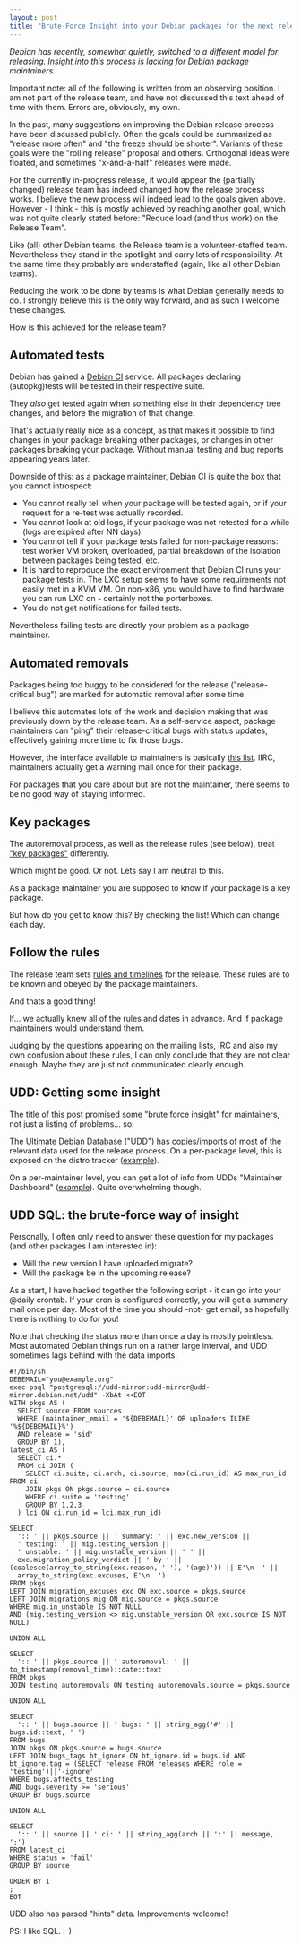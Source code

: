```yaml
---
layout: post
title: "Brute-Force Insight into your Debian packages for the next release"
---
```


*Debian has recently, somewhat quietly, switched to a different model for releasing.*
*Insight into this process is lacking for Debian package maintainers.*

Important note: all of the following is written from an observing position. I am not part of the release team, and have not discussed this text ahead of time with them. Errors are, obviously, my own. 

In the past, many suggestions on improving the Debian release process have been discussed publicly.
Often the goals could be summarized as "release more often" and "the freeze should be shorter".
Variants of these goals were the "rolling release" proposal and others.
Orthogonal ideas were floated, and sometimes "x-and-a-half" releases were made.

For the currently in-progress release, it would appear the (partially changed) release team has indeed changed how the release process works.
I believe the new process will indeed lead to the goals given above.
However - I think - this is mostly achieved by reaching another goal, which was not quite clearly stated before:
"Reduce load (and thus work) on the Release Team".

Like (all) other Debian teams, the Release team is a volunteer-staffed team.
Nevertheless they stand in the spotlight and carry lots of responsibility.
At the same time they probably are understaffed (again, like all other Debian teams).

Reducing the work to be done by teams is what Debian generally needs to do.
I strongly believe this is the only way forward, and as such I welcome these changes.

How is this achieved for the release team?

## Automated tests

Debian has gained a [Debian CI](https://ci.debian.net/) service.
All packages declaring (autopkg)tests will be tested in their respective suite.

They *also* get tested again when something else in their dependency tree changes, and before the migration of that change.

That's actually really nice as a concept, as that makes it possible to find changes in your package breaking other packages, or changes in other packages breaking your package.
Without manual testing and bug reports appearing years later.

Downside of this: as a package maintainer, Debian CI is quite the box that you cannot introspect:

* You cannot really tell when your package will be tested again, or if your request for a re-test was actually recorded.
* You cannot look at old logs, if your package was not retested for a while (logs are expired after NN days).
* You cannot tell if your package tests failed for non-package reasons: test worker VM broken, overloaded, partial breakdown of the isolation between packages being tested, etc.
* It is hard to reproduce the exact environment that Debian CI runs your package tests in. The LXC setup seems to have some requirements not easily met in a KVM VM. On non-x86, you would have to find hardware you can run LXC on - certainly not the porterboxes.
* You do not get notifications for failed tests.

Nevertheless failing tests are directly your problem as a package maintainer.

## Automated removals

Packages being too buggy to be considered for the release ("release-critical bug") are marked for automatic removal after some time.

I believe this automates lots of the work and decision making that was previously down by the release team.
As a self-service aspect, package maintainers can "ping" their release-critical bugs with status updates, effectively gaining more time to fix those bugs.

However, the interface available to maintainers is basically [this list](https://udd.debian.org/cgi-bin/autoremovals.cgi).
IIRC, maintainers actually get a warning mail once for their package.

For packages that you care about but are not the maintainer, there seems to be no good way of staying informed.

## Key packages

The autoremoval process, as well as the release rules (see below), treat ["key packages"](https://udd.debian.org/cgi-bin/key_packages.yaml.cgi) differently.

Which might be good. Or not. Lets say I am neutral to this.

As a package maintainer you are supposed to know if your package is a key package.

But how do you get to know this? By checking the list! Which can change each day.

## Follow the rules

The release team sets [rules and timelines](https://release.debian.org/bullseye/freeze_policy.html) for the release.
These rules are to be known and obeyed by the package maintainers.

And thats a good thing!

If... we actually knew all of the rules and dates in advance.
And if package maintainers would understand them.

Judging by the questions appearing on the mailing lists, IRC and also my own confusion about these rules, I can only conclude that they are not clear enough. Maybe they are just not communicated clearly enough.

## UDD: Getting some insight

The title of this post promised some "brute force insight" for maintainers, not just a listing of problems... so:

The [Ultimate Debian Database](https://wiki.debian.org/UltimateDebianDatabase) ("UDD") has copies/imports of most of the relevant data used for the release process. On a per-package level, this is exposed on the distro tracker ([example](https://tracker.debian.org/pkg/bsdiff)).

On a per-maintainer level, you can get a lot of info from UDDs "Maintainer Dashboard" ([example](https://udd.debian.org/dmd/?email1=zeha%40debian.org)). Quite overwhelming though.

## UDD SQL: the brute-force way of insight

Personally, I often only need to answer these question for my packages (and other packages I am interested in):
* Will the new version I have uploaded migrate?
* Will the package be in the upcoming release?

As a start, I have hacked together the following script - it can go into your @daily crontab.
If your cron is configured correctly, you will get a summary mail once per day. Most of the time you should -not- get email, as hopefully there is nothing to do for you!

Note that checking the status more than once a day is mostly pointless. Most automated Debian things run on a rather large interval, and UDD sometimes lags behind with the data imports.

```
#!/bin/sh
DEBEMAIL="you@example.org"
exec psql "postgresql://udd-mirror:udd-mirror@udd-mirror.debian.net/udd" -XbAt <<EOT
WITH pkgs AS (
  SELECT source FROM sources
  WHERE (maintainer_email = '${DEBEMAIL}' OR uploaders ILIKE '%${DEBEMAIL}%')
  AND release = 'sid'
  GROUP BY 1),
latest_ci AS (
  SELECT ci.*
  FROM ci JOIN (
    SELECT ci.suite, ci.arch, ci.source, max(ci.run_id) AS max_run_id FROM ci
    JOIN pkgs ON pkgs.source = ci.source
    WHERE ci.suite = 'testing'
    GROUP BY 1,2,3
  ) lci ON ci.run_id = lci.max_run_id)

SELECT
  ':: ' || pkgs.source || ' summary: ' || exc.new_version || 
  ' testing: ' || mig.testing_version || 
  ' unstable: ' || mig.unstable_version || ' ' || 
  exc.migration_policy_verdict || ' by ' || (coalesce(array_to_string(exc.reason, ' '), '(age)')) || E'\n  ' ||
  array_to_string(exc.excuses, E'\n  ')
FROM pkgs
LEFT JOIN migration_excuses exc ON exc.source = pkgs.source
LEFT JOIN migrations mig ON mig.source = pkgs.source
WHERE mig.in_unstable IS NOT NULL
AND (mig.testing_version <> mig.unstable_version OR exc.source IS NOT NULL)

UNION ALL

SELECT
  ':: ' || pkgs.source || ' autoremoval: ' || to_timestamp(removal_time)::date::text
FROM pkgs
JOIN testing_autoremovals ON testing_autoremovals.source = pkgs.source

UNION ALL

SELECT
  ':: ' || bugs.source || ' bugs: ' || string_agg('#' || bugs.id::text, ' ')
FROM bugs
JOIN pkgs ON pkgs.source = bugs.source
LEFT JOIN bugs_tags bt_ignore ON bt_ignore.id = bugs.id AND bt_ignore.tag = (SELECT release FROM releases WHERE role = 'testing')||'-ignore'
WHERE bugs.affects_testing
AND bugs.severity >= 'serious'
GROUP BY bugs.source

UNION ALL

SELECT
  ':: ' || source || ' ci: ' || string_agg(arch || ':' || message, ';')
FROM latest_ci
WHERE status = 'fail'
GROUP BY source

ORDER BY 1
;
EOT
```

UDD also has parsed "hints" data. Improvements welcome!

PS: I like SQL. :-)
